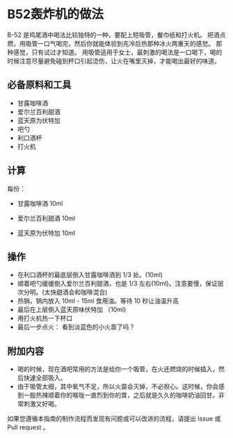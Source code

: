 
# B52轰炸机的做法

B-52 是鸡尾酒中喝法比较独特的一种，要配上短吸管，餐巾纸和打火机。
把酒点燃，用吸管一口气喝完，然后你就能体验到先冷后热那种冰火两重天的感觉。
那种感觉，只有试过才知道。 
用吸管适用于女士，最刺激的喝法是一口喝下，喝的时候注意尽量避免碰到杯口引起烫伤，让火在嘴里灭掉，才能喝出最好的味道。

## 必备原料和工具

- 甘露咖啡酒
- 爱尔兰百利甜酒
- 蓝天原为伏特加
- 吧勺
- 利口酒杯
- 打火机

## 计算

每份：

- 甘露咖啡酒 10ml

- 爱尔兰百利甜酒 10ml

- 蓝天原为伏特加 10ml


## 操作

- 在利口酒杯的最底层倒入甘露咖啡酒到 1/3 处。(10ml)
- 顺着吧勺缓缓倒入爱尔兰百利甜酒，也是 1/3 左右(10ml)。注意要慢，保证层次分明。(太快甜酒会和咖啡混合)
- 热锅，锅内放入 10ml - 15ml 食用油。等待 10 秒让油温升高
- 最后在上层倒入蓝天原味伏特加 （10ml)
- 用打火机热一下杯口
- 最后一步点火： 看到淡蓝色的小火苗了吗？


## 附加内容

- 喝的时候，现在酒吧常用的方法是给你一个吸管，在火还燃烧的时候插入，然后快速全部吸入。
- 由于吸管太细，其中氧气不足，所以火苗会灭掉，不必担心。这时候，你会感到一股热辣顺着你的喉咙一直烈到你的胃，之后就是久久的咖啡奶油回甘。非常刺激又好喝。



如果您遵循本指南的制作流程而发现有问题或可以改进的流程，请提出 Issue 或 Pull request 。


